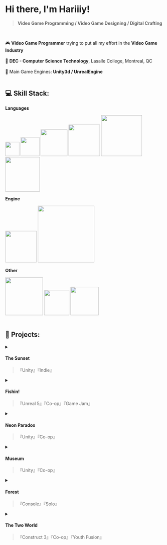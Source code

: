 # Hi there, I'm Hariiiy!
>**Video Game Programming / Video Game Designing / Digital Crafting**

</br>

🎮    **Video Game Programmer** trying to put all my effort in the **Video Game Industry** </br></br>
📝    **DEC - Computer Science Technology**, Lasalle College, Montreal, QC </br></br>
🚀    Main Game Engines: **Unity3d / UnrealEngine** </br></br>




## 💻 Skill Stack:

<summary><b>Languages</b></summary>

  <img src="https://img.shields.io/badge/c%23-%23239120.svg?style=flat&logo=csharp&logoColor=white" width="45">  <img src="https://img.shields.io/badge/c-%2300599C.svg?style=flat&logo=c&logoColor=white" width="60">
  <img src="https://img.shields.io/badge/c++-%2300599C.svg?style=flat&logo=c%2B%2B&logoColor=white" width="85">
  <img src="https://img.shields.io/badge/html5-%23E34F26.svg?style=flat&logo=html5&logoColor=white" width="100">
  <img src="https://img.shields.io/badge/javascript-%23323330.svg?style=flat&logo=javascript&logoColor=%23F7DF1E" width="130">
  <img src="https://img.shields.io/badge/python-3670A0?style=flat&logo=python&logoColor=ffdd54" width="110">
  



<summary><b>Engine</b></summary>

  <img src="https://img.shields.io/badge/unity-%23000000.svg?style=flat&logo=unity&logoColor=white" width="100">  <img src="https://img.shields.io/badge/unrealengine-%23313131.svg?style=flat&logo=unrealengine&logoColor=white" width="180">
  


<summary><b>Other</b></summary>

  <img src="https://img.shields.io/badge/github-%23121011.svg?style=flat&logo=github&logoColor=white" width="120">  <img src="https://img.shields.io/badge/git-%23F05033.svg?style=flat&logo=git&logoColor=white" width="80">
  <img src="https://img.shields.io/badge/Itch-%23FF0B34.svg?style=flat&logo=Itch.io&logoColor=white" width="90">
</br>
</br>


## 👾 Projects:
<details>
<summary>
  
  #### <b>The Sunset</b> 

  >『Unity』『Indie』

</summary>

  ><p>『A 2D diablo like rpg game with multiple controllable characters, unique skills and 30+ perks that can be custom by player to boost up the battle. "Survive, Fight, and Build in a fungal apocalypse."』</p>

<a href = "https://patreon.com/user?u=52585742&utm_medium=unknown&utm_source=join_link&utm_campaign=creatorshare_creator&utm_content=copyLink"> View Dev logs on my Patreon </a>


<details>

<summary><b>Role</b></summary>

<b>Solo Game Developer</b>

 ><p>Overview: As the sole developer of this project, I am responsible for every part of game creation, from initial concepts to final implementation. Including programming, art and animation, level design, sound design, and functions testing.</p>


- **Programming:** Implemented game logic, physics, and user interfaces using Unity 3D and C#
- **2D Art and Animation:** Created character designs, environments, and characters' rigging animations using Adobe Photoshop, Sai2, Spine.
- **SFX:** Created Sound and background music with FL studio, Some source from: Artlist.io

<b>Technology Stack</b>
 
| Category          | Technologies               |
|-------------------|----------------------------|
| Engine            | Unity 3D                   |
| Programming       | C#                         |
| Version Control   | Git, GitHub                |
| Art and Design    | Adobe Photoshop, Spine, Sai 2     |
| Sound             | FL Studio                  |

<br>

<summary><b>Coding highLight</b></summary>
<br>

- **Save System:** Using .json files to save player's game data, Save Manager code with Singleton and Prototype, and can be called to save and load when needed by any game object script in the game.
- **Scriptable Objects:** Using scriptable objects to store perks' data, laying the foundation for adding more perks in future versions, making the perks better managed and making their mechanisms more diverse.
- **Object Pool:** Enemies are stored in a object pool, saving resources needed to generate each enemy and reducing the resources consumed by the monster group. Also preparing for future shooting mods character.

<br>

</details>


<details>

<summary><b>Key Challenges and Solutions</b></summary>

|Challenges       | Solutions             |
|-------------------|----------------------------|
| High perk count leads to loading delays        | Seprate the perk pool acooding to the perk type. Split the index numbers and assign meaning to each number,『Compared to 10001, 10002... Using a index to 13042, 1 represents the category of the perk, 3 represents the perk level, and 042 is the perk of the 42nd effect in category 1.』 This organization reduces the number of perks the system needs to search through, enhancing efficiency and minimizing resource consumption.  |
|Latin fonts lack Unicode support for certain languages       | Developed a manager script that searches for all in-game text upon startup or when the language setting is changed. This script automatically updates the text to use a stylized font that supports the selected language.          |


<br>

</details>




<details>

<summary><b>Screen Shots</b></summary>
 
</details>




---

</details>

<details>
<summary>
  
  #### <b>Fishin!</b> 

  >『Unreal 5』『Co-op』『Game Jam』

</summary>

  ><p>『3D top-down fishing game with a secret! "Everything will seem peaceful until the secret is discovered. Fish, store, sell, and upgrade! Discover the secret through the hint on the boat!"』</p>

<a href = "https://itch.io/jam/game-off-2024/rate/3147780"> Itch.io </a>


<details>

<summary><b>Role</b></summary>

<b>Programmer, Designer</b>


- **Programming:** Implemented Fishing Function and the interaction between player and fishes.
- **Visual:** Created the Water body effect with shader; numbers of particle effects.
- **Spawner** Method to randomly spawn fished and respawn after a catch.

<b>Technology Stack</b>
 
| Category          | Technologies               |
|-------------------|----------------------------|
| Engine            | Unreal 5                   |
| Programming       | Unreal BluePrint           |
| Version Control   | Git, GitHub                |


<br>


</details>



<details>

<summary><b>Screen Shots</b></summary>
 
</details>




---

</details>





<details>
<summary>
  
  #### <b>Neon Paradox</b> 

  >『Unity』『Co-op』

</summary>

  ><p>『3D Level-based FPS game, Complete scene construction, level building and 3D animation. "Run, shoot, and strengthen yourself in the cyber forest."』</p>

<a href = ""> Repo </a>


<details>

<summary><b>Role</b></summary>

<b>Programmer, Designer, Animator</b>

- **Programming:** Buff system, player movement, shooting and physical bullets, enemy spawing.
- **3D animation and Visual:** Particle effect for explosion effects, bullet effects, scene light baking，3D animation for weapon.

<b>Technology Stack</b>
 
| Category          | Technologies               |
|-------------------|----------------------------|
| Engine            | Unity                      |
| Programming       | C#                         |
| Version Control   | Git, GitHub                |

<br>

<summary><b>HighLight</b></summary>
<br>

- **3D Animation and Blend Trees:** Use Unity's keyframes to craft detailed 3D animations for character hands and weapons, animation set of actions and transitions such as shooting, reloading, and running.
- **Bullet and Shooting experience:** Bullets employ Rigidbody to simulate realistic trajectories, ejecting from the muzzle and gradually descending to the ground. Since each bullet is a GameObject with a Rigidbody component, an object pool is use to reduces the resource use caused by directly generating new bullets.
- **Buff System:** Players can choose different Buff effects to strengthen themselves in the game. Buffs of the same type will also provide combo effects.
<br>

</details>


<details>

<summary><b>Screen Shots</b></summary>
 
</details>




---

</details>





<details>
<summary>
  
  #### <b>Museum</b> 

  >『Unity』『Co-op』

</summary>

  ><p>『3D Horror puzzle game. "Working as a night security guard in a museum, but why I keep hearing strange noises emanating from the corridor."』</p>

<a href = ""> Repo </a>


<details>

<summary><b>Role</b></summary>

<b>Programmer, Designer</b>


- **Programming:** Character movement and camera swing, interactive system, and level puzzle.
- **Visual:** Using the rendering image as a lens filter and baking lighting effects for the levels.

<b>Technology Stack</b>
 
| Category          | Technologies               |
|-------------------|----------------------------|
| Engine            | Unity                      |
| Programming       | C#                         |
| Version Control   | Git, GitHub                |


<br>


</details>



<details>

<summary><b>Screen Shots</b></summary>
 
</details>




---

</details>





<details>
<summary>
  
  #### <b>Forest</b> 

  >『Console』『Solo』

</summary>

  ><p>『A Text-based RPG games. "As a warrior, you need to survive in this dangerous environment and defeat the enemy."』</p>

<a href = ""> repo </a>


<details>

<summary><b>Role</b></summary>

<b>Programmer</b>


- **Random Generation:** Randomly generated safe houses and monster lairs.
- **Env:** Dangerous terrain depletes the player's health points; walls, trees, and stones impede the player's movements.
- **Battle** Players can engage in turn-based combat with enemies.

<b>Technology Stack</b>
 
| Category          | Technologies               |
|-------------------|----------------------------|
| Console            | Visual Stuido                  |
| Programming       | C#           |


<br>


</details>



<details>

<summary><b>Screen Shots</b></summary>
 
</details>




---

</details>





<details>
<summary>
  
  #### <b>The Two World</b> 

  >『Construct 3』『Co-op』『Youth Fusion』

</summary>

  ><p>『3D top-down fishing game with a secret! Everything will seem peaceful until the secret is discovered. Fish, store, sell, and upgrade! Discover the secret through the hint on the boat!』</p>

<a href = "https://fusionjeunesse.org/jeuxvideo_files/18-19/Canada/MontrealEtPeripherie/S/Rosemont/TheTwoWorlds/Jeu"> Youth Fusion 2018-2019 edition</a>


<details>

<summary><b>Role</b></summary>

<b>Programmer, Artist</b>


- **Programming:** Simple level shooting and interactive puzzles
- **Art:** Some simple scene sprite

<b>Technology Stack</b>
 
| Category          | Technologies               |
|-------------------|----------------------------|
| Engine            | Construct 3                |
| Art            | Aseprite               |


<br>


</details>



<details>

<summary><b>Screen Shots</b></summary>
 
</details>




---

</details>

